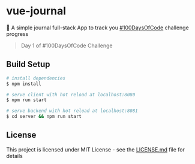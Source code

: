 # vue-journal

:notebook: A simple journal full-stack App to track you [#100DaysOfCode](http://100daysofcode.com/) challenge progress

> Day 1 of #100DaysOfCode Challenge

## Build Setup

``` bash
# install dependencies
$ npm install

# serve client with hot reload at localhost:8080
$ npm run start

# serve backend with hot reload at localhost:8081
$ cd server && npm run start

```

## License

This project is licensed under MIT License - see the [LICENSE.md](https://github.com/lexmartinez/vue-journal/blob/master/LICENSE.md) file for details
